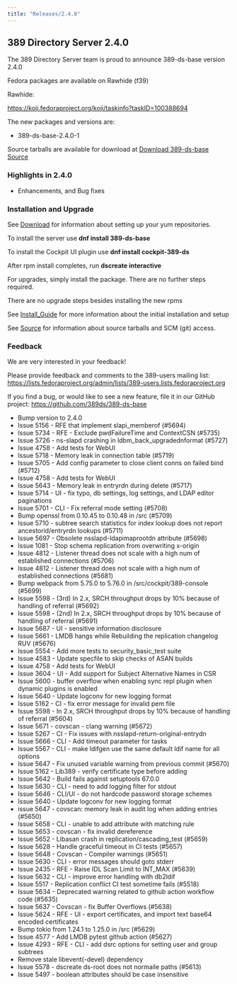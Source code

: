 ```yaml
---
title: "Releases/2.4.0"
---
```


389 Directory Server 2.4.0
-----------------------------

The 389 Directory Server team is proud to announce 389-ds-base version 2.4.0

Fedora packages are available on Rawhide (f39)

Rawhide:

<https://koji.fedoraproject.org/koji/taskinfo?taskID=100388694>

The new packages and versions are:

- 389-ds-base-2.4.0-1

Source tarballs are available for download at [Download 389-ds-base Source](https://github.com/389ds/389-ds-base/archive/389-ds-base-2.4.0.tar.gz)

### Highlights in 2.4.0

- Enhancements, and Bug fixes

### Installation and Upgrade 

See [Download](../download.html) for information about setting up your yum repositories.

To install the server use **dnf install 389-ds-base**

To install the Cockpit UI plugin use **dnf install cockpit-389-ds**

After rpm install completes, run **dscreate interactive**

For upgrades, simply install the package.  There are no further steps required.

There are no upgrade steps besides installing the new rpms 

See [Install\_Guide](../howto/howto-install-389.html) for more information about the initial installation and setup

See [Source](../development/source.html) for information about source tarballs and SCM (git) access.

### Feedback

We are very interested in your feedback!

Please provide feedback and comments to the 389-users mailing list: <https://lists.fedoraproject.org/admin/lists/389-users.lists.fedoraproject.org>

If you find a bug, or would like to see a new feature, file it in our GitHub project: <https://github.com/389ds/389-ds-base>

- Bump version to 2.4.0
- Issue 5156 - RFE that implement slapi_memberof (#5694)
- Issue 5734 - RFE - Exclude pwdFailureTime and ContextCSN (#5735)
- Issue 5726 - ns-slapd crashing in ldbm_back_upgradednformat (#5727)
- Issue 4758 - Add tests for WebUI
- Issue 5718 - Memory leak in connection table (#5719)
- Issue 5705 - Add config parameter to close client conns on failed bind (#5712)
- Issue 4758 - Add tests for WebUI
- Issue 5643 - Memory leak in entryrdn during delete (#5717)
- Issue 5714 - UI - fix typo, db settings, log settings, and LDAP editor paginations
- Issue 5701 - CLI - Fix referral mode setting (#5708)
- Bump openssl from 0.10.45 to 0.10.48 in /src (#5709)
- Issue 5710 - subtree search statistics for index lookup does not report ancestorid/entryrdn lookups (#5711)
- Issue 5697 - Obsolete nsslapd-ldapimaprootdn attribute (#5698)
- Issue 1081 - Stop schema replication from overwriting x-origin
- Issue 4812 - Listener thread does not scale with a high num of established connections (#5706)
- Issue 4812 - Listener thread does not scale with a high num of established connections (#5681)
- Bump webpack from 5.75.0 to 5.76.0 in /src/cockpit/389-console (#5699)
- Issue 5598 - (3rd) In 2.x, SRCH throughput drops by 10% because of handling of referral (#5692)
- Issue 5598 - (2nd) In 2.x, SRCH throughput drops by 10% because of handling of referral (#5691)
- Issue 5687 - UI - sensitive information disclosure
- Issue 5661 - LMDB hangs while Rebuilding the replication changelog RUV (#5676)
- Issue 5554 - Add more tests to security_basic_test suite
- Issue 4583 - Update specfile to skip checks of ASAN builds
- Issue 4758 - Add tests for WebUI
- Issue 3604 - UI - Add support for Subject Alternative Names in CSR
- Issue 5600 - buffer overflow when enabling sync repl plugin when dynamic plugins is enabled
- Issue 5640 - Update logconv for new logging format
- Issue 5162 - CI - fix error message for invalid pem file
- Issue 5598 - In 2.x, SRCH throughput drops by 10% because of handling of referral (#5604)
- Issue 5671 - covscan - clang warning (#5672)
- Issue 5267 - CI - Fix issues with nsslapd-return-original-entrydn
- Issue 5666 - CLI - Add timeout parameter for tasks
- Issue 5567 - CLI - make ldifgen use the same default ldif name for all options
- Issue 5647 - Fix unused variable warning from previous commit (#5670)
- Issue 5162 - Lib389 - verify certificate type before adding
- Issue 5642 - Build fails against setuptools 67.0.0
- Issue 5630 - CLI - need to add logging filter for stdout
- Issue 5646 - CLI/UI - do not hardcode password storage schemes
- Issue 5640 - Update logconv for new logging format
- issue 5647 - covscan: memory leak in audit log when adding entries (#5650)
- Issue 5658 - CLI - unable to add attribute with matching rule
- Issue 5653 - covscan - fix invalid dereference
- Issue 5652 - Libasan crash in replication/cascading_test (#5659)
- Issue 5628 - Handle graceful timeout in CI tests (#5657)
- Issue 5648 - Covscan - Compiler warnings (#5651)
- Issue 5630 - CLI - error messages should goto stderr
- Issue 2435 - RFE - Raise IDL Scan Limit to INT_MAX (#5639)
- Issue 5632 - CLI - improve error handling with db2ldif
- Issue 5517 - Replication conflict CI test sometime fails (#5518)
- Issue 5634 - Deprecated warning related to github action workflow code (#5635)
- Issue 5637 - Covscan - fix Buffer Overflows (#5638)
- Issue 5624 - RFE - UI - export certificates, and import text base64 encoded certificates
- Bump tokio from 1.24.1 to 1.25.0 in /src (#5629)
- Issue 4577 - Add LMDB pytest github action (#5627)
- Issue 4293 - RFE - CLI - add dsrc options for setting user and group subtrees
- Remove stale libevent(-devel) dependency
- Issue 5578 - dscreate ds-root does not normaile paths (#5613)
- Issue 5497 - boolean attributes should be case insensitive


